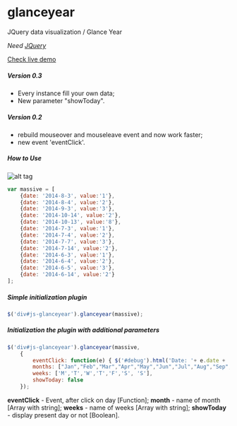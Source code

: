 glanceyear
==========

JQuery data visualization / Glance Year

*Need [JQuery](http://jquery.com/download/)*

[Check live demo](http://codepen.io/Kraigo/full/Hpuyw)

##### Version 0.3
- Every instance fill your own data;
- New parameter "showToday".

##### Version 0.2
- rebuild mouseover and mouseleave event and now work faster;
- new event 'eventClick'.

##### How to Use
![alt tag](https://raw.github.com/kraigo/glanceyear/master/images/glanceyear.png)
```javascript
var massive = [
	{date: '2014-8-3', value:'1'},
	{date: '2014-8-4', value:'2'},
	{date: '2014-9-3', value:'3'},
	{date: '2014-10-14', value:'2'},
	{date: '2014-10-13', value:'8'},
	{date: '2014-7-3', value:'1'},
	{date: '2014-7-4', value:'2'},
	{date: '2014-7-7', value:'3'},
	{date: '2014-7-14', value:'2'},
	{date: '2014-6-3', value:'1'},
	{date: '2014-6-4', value:'2'},
	{date: '2014-6-5', value:'3'},
	{date: '2014-6-14', value:'2'}
];
```

##### Simple initialization plugin
```javascript
$('div#js-glanceyear').glanceyear(massive);
```

##### Initialization the plugin with additional parameters
```javascript
$('div#js-glanceyear').glanceyear(massive,
	{
		eventClick: function(e) { $('#debug').html('Date: '+ e.date + ', Count: ' + e.count); },
		months: ["Jan","Feb","Mar","Apr","May","Jun","Jul","Aug","Sep","Oct","Nov","Dec"],
		weeks: ['M','T','W','T','F','S', 'S'],
		showToday: false
	});
```

**eventClick** - Event, after click on day [Function];
**month** - name of month [Array with string];
**weeks** - name of weeks [Array with string];
**showToday** - display present day or not [Boolean].